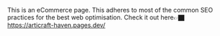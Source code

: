 This is an eCommerce page. This adheres to most of the common SEO practices for the best web optimisation. Check it out here👉🏿 https://articraft-haven.pages.dev/

